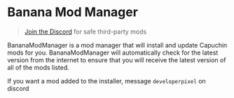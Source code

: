 # Banana Mod Manager
> [Join the Discord](https://discord.gg/kzkM7VqTGS) for safe third-party mods

BananaModManager is a mod manager that will install and update Capuchin mods for you.
BananaModManager will automatically check for the latest version from the internet to ensure that you will receive the latest version of all of the mods listed.

If you want a mod added to the installer, message `developerpixel` on discord
